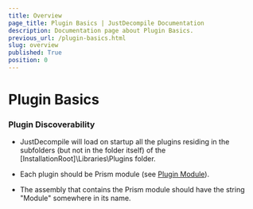 ```yaml
---
title: Overview
page_title: Plugin Basics | JustDecompile Documentation
description: Documentation page about Plugin Basics.
previous_url: /plugin-basics.html
slug: overview
published: True
position: 0
---
```


# Plugin Basics



### Plugin Discoverability


*   JustDecompile will load on startup all the plugins residing in the subfolders (but not in the folder itself) of the [InstallationRoot]\Libraries\Plugins folder.

*   Each plugin should be Prism module (see [Plugin Module](plugin-module)).

*   The assembly that contains the Prism module should have the string "Module" somewhere in its name.


